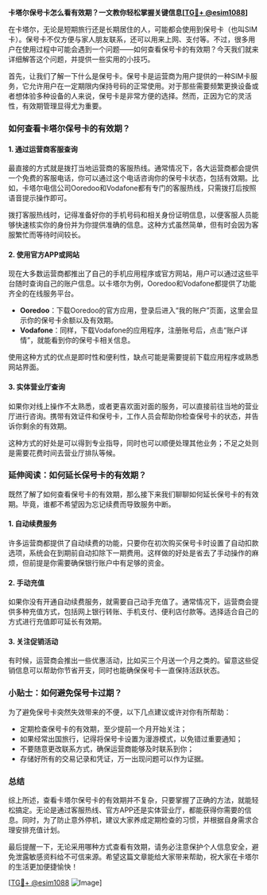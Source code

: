 **卡塔尔保号卡怎么看有效期？一文教你轻松掌握关键信息[[TG💪+ @esim1088](https://t.me/s/esim1088)]**

在卡塔尔，无论是短期旅行还是长期居住的人，可能都会使用到保号卡（也叫SIM卡）。保号卡不仅方便与家人朋友联系，还可以用来上网、支付等。不过，很多用户在使用过程中可能会遇到一个问题——如何查看保号卡的有效期？今天我们就来详细解答这个问题，并提供一些实用的小技巧。

首先，让我们了解一下什么是保号卡。保号卡是运营商为用户提供的一种SIM卡服务，它允许用户在一定期限内保持号码的正常使用。对于那些需要频繁更换设备或者想体验多种设备的人来说，保号卡是非常方便的选择。然而，正因为它的灵活性，有效期管理显得尤为重要。

### 如何查看卡塔尔保号卡的有效期？

#### 1. 通过运营商客服查询

最直接的方式就是拨打当地运营商的客服热线。通常情况下，各大运营商都会提供一个免费的客服电话，你可以通过这个电话咨询你的保号卡状态，包括有效期。比如，卡塔尔电信公司Ooredoo和Vodafone都有专门的客服热线，只需拨打后按照语音提示操作即可。

拨打客服热线时，记得准备好你的手机号码和相关身份证明信息，以便客服人员能够快速核实你的身份并为你提供准确的信息。这种方式虽然简单，但有时会因为客服繁忙而等待时间较长。

#### 2. 使用官方APP或网站

现在大多数运营商都推出了自己的手机应用程序或官方网站，用户可以通过这些平台随时查询自己的账户信息。以卡塔尔为例，Ooredoo和Vodafone都提供了功能齐全的在线服务平台。

- **Ooredoo**：下载Ooredoo的官方应用，登录后进入“我的账户”页面，这里会显示你的保号卡余额以及有效期。
- **Vodafone**：同样，下载Vodafone的应用程序，注册账号后，点击“账户详情”，就能看到你的保号卡相关信息。

使用这种方式的优点是即时性和便利性，缺点可能是需要提前下载应用程序或熟悉网站界面。

#### 3. 实体营业厅查询

如果你对线上操作不太熟悉，或者更喜欢面对面的服务，可以直接前往当地的营业厅进行咨询。携带有效证件和保号卡，工作人员会帮助你检查保号卡的状态，并告诉你剩余的有效期。

这种方式的好处是可以得到专业指导，同时也可以顺便处理其他业务；不足之处则是需要花费时间去营业厅排队等候。

### 延伸阅读：如何延长保号卡的有效期？

既然了解了如何查看保号卡的有效期，那么接下来我们聊聊如何延长保号卡的有效期。毕竟，谁都不希望因为忘记续费而导致服务中断。

#### 1. 自动续费服务

许多运营商都提供了自动续费的功能，只要你在初次购买保号卡时设置了自动扣款选项，系统会在到期前自动扣除下一期费用。这样做的好处是省去了手动操作的麻烦，但前提是你需要确保银行账户中有足够的资金。

#### 2. 手动充值

如果你没有开通自动续费服务，就需要自己动手充值了。通常情况下，运营商会提供多种充值方式，包括网上银行转账、手机支付、便利店付款等。选择适合自己的方式进行充值即可延长有效期。

#### 3. 关注促销活动

有时候，运营商会推出一些优惠活动，比如买三个月送一个月之类的。留意这些促销信息可以帮助你节省开支，同时也能确保保号卡一直保持活跃状态。

### 小贴士：如何避免保号卡过期？

为了避免保号卡突然失效带来的不便，以下几点建议或许对你有所帮助：

- 定期检查保号卡的有效期，至少提前一个月开始关注；
- 如果经常出国旅行，记得将保号卡设置为漫游模式，以免错过重要通知；
- 不要随意更改联系方式，确保运营商能够及时联系到你；
- 存储好所有的交易记录和凭证，万一出现问题可以作为证据。

### 总结

综上所述，查看卡塔尔保号卡的有效期并不复杂，只要掌握了正确的方法，就能轻松搞定。无论是通过客服热线、官方APP还是实体营业厅，都能获得你需要的信息。同时，为了防止意外停机，建议大家养成定期检查的习惯，并根据自身需求合理安排充值计划。

最后提醒一下，无论采用哪种方式查看有效期，请务必注意保护个人信息安全，避免泄露敏感资料给不可信来源。希望这篇文章能给大家带来帮助，祝大家在卡塔尔的生活更加便捷愉快！

[[TG💪+ @esim1088](https://t.me/s/esim1088) ![Image](https://i.postimg.cc/4NQfJmqS/Snipaste-2025-05-13-00-14-12.png)]